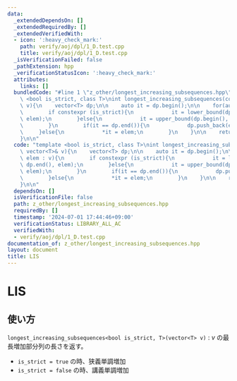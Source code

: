 ```yaml
---
data:
  _extendedDependsOn: []
  _extendedRequiredBy: []
  _extendedVerifiedWith:
  - icon: ':heavy_check_mark:'
    path: verify/aoj/dpl/1_D.test.cpp
    title: verify/aoj/dpl/1_D.test.cpp
  _isVerificationFailed: false
  _pathExtension: hpp
  _verificationStatusIcon: ':heavy_check_mark:'
  attributes:
    links: []
  bundledCode: "#line 1 \"z_other/longest_increasing_subsequences.hpp\"\ntemplate\
    \ <bool is_strict, class T>\nint longest_increasing_subsequences(const vector<T>&\
    \ v){\n    vector<T> dp;\n\n    auto it = dp.begin();\n\n    for(auto elem : v){\n\
    \        if constexpr (is_strict){\n            it = lower_bound(dp.begin(), dp.end(),\
    \ elem);\n        }else{\n            it = upper_bound(dp.begin(), dp.end(), elem);\n\
    \        }\n        if(it == dp.end()){\n            dp.push_back(elem);\n   \
    \     }else{\n            *it = elem;\n        }\n    }\n\n    return int(dp.size());\n\
    }\n\n"
  code: "template <bool is_strict, class T>\nint longest_increasing_subsequences(const\
    \ vector<T>& v){\n    vector<T> dp;\n\n    auto it = dp.begin();\n\n    for(auto\
    \ elem : v){\n        if constexpr (is_strict){\n            it = lower_bound(dp.begin(),\
    \ dp.end(), elem);\n        }else{\n            it = upper_bound(dp.begin(), dp.end(),\
    \ elem);\n        }\n        if(it == dp.end()){\n            dp.push_back(elem);\n\
    \        }else{\n            *it = elem;\n        }\n    }\n\n    return int(dp.size());\n\
    }\n\n"
  dependsOn: []
  isVerificationFile: false
  path: z_other/longest_increasing_subsequences.hpp
  requiredBy: []
  timestamp: '2024-07-01 17:44:46+09:00'
  verificationStatus: LIBRARY_ALL_AC
  verifiedWith:
  - verify/aoj/dpl/1_D.test.cpp
documentation_of: z_other/longest_increasing_subsequences.hpp
layout: document
title: LIS
---
```


# LIS

## 使い方

``longest_increasing_subsequences<bool is_strict, T>(vector<T> v)`` : $v$ の最長増加部分列の長さを返す。

- ``is_strict = true`` の時、狭義単調増加
- ``is_strict = false`` の時、講義単調増加
